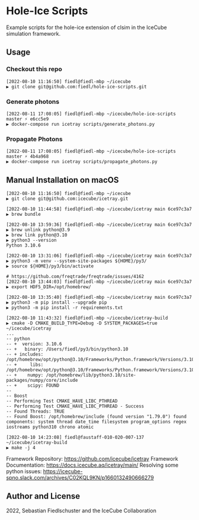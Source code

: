 # Hole-Ice Scripts

Example scripts for the hole-ice extension of clsim in the IceCube simulation framework.

## Usage

### Checkout this repo

```
[2022-08-10 11:16:50] fiedl@fiedl-mbp ~/icecube
▶ git clone git@github.com:fiedl/hole-ice-scripts.git
```

### Generate photons

```
[2022-08-11 17:08:05] fiedl@fiedl-mbp ~/icecube/hole-ice-scripts master ⚡ e6cc5e9
▶ docker-compose run icetray scripts/generate_photons.py
```

### Propagate Photons

```
[2022-08-11 17:08:05] fiedl@fiedl-mbp ~/icecube/hole-ice-scripts master ⚡ 4b4a968
▶ docker-compose run icetray scripts/propagate_photons.py
```


## Manual Installation on macOS

```
[2022-08-10 11:16:50] fiedl@fiedl-mbp ~/icecube
▶ git clone git@github.com:icecube/icetray.git

[2022-08-10 11:44:58] fiedl@fiedl-mbp ~/icecube/icetray main 6ce97c3a7
▶ brew bundle

[2022-08-10 13:59:36] fiedl@fiedl-mbp ~/icecube/icetray main 6ce97c3a7
▶ brew unlink python@3.9
▶ brew link python@3.10
▶ python3 --version
Python 3.10.6

[2022-08-10 13:31:06] fiedl@fiedl-mbp ~/icecube/icetray main 6ce97c3a7
▶ python3 -m venv --system-site-packages ${HOME}/py3/
▶ source ${HOME}/py3/bin/activate

# https://github.com/freqtrade/freqtrade/issues/4162
[2022-08-10 13:44:03] fiedl@fiedl-mbp ~/icecube/icetray main 6ce97c3a7
▶ export HDF5_DIR=/opt/homebrew/

[2022-08-10 13:35:40] fiedl@fiedl-mbp ~/icecube/icetray main 6ce97c3a7
▶ python3 -m pip install --upgrade pip
▶ python3 -m pip install -r requirements.txt

[2022-08-10 11:43:32] fiedl@fiedl-mbp ~/icecube/icetray-build
▶ cmake -D CMAKE_BUILD_TYPE=Debug -D SYSTEM_PACKAGES=true ~/icecube/icetray
...
-- python
-- +  version: 3.10.6
-- +   binary: /Users/fiedl/py3/bin/python3.10
-- + includes: /opt/homebrew/opt/python@3.10/Frameworks/Python.framework/Versions/3.10/include/python3.10
-- +     libs: /opt/homebrew/opt/python@3.10/Frameworks/Python.framework/Versions/3.10/lib/libpython3.10.dylib
-- +    numpy: /opt/homebrew/lib/python3.10/site-packages/numpy/core/include
-- +    scipy: FOUND
--
-- Boost
-- Performing Test CMAKE_HAVE_LIBC_PTHREAD
-- Performing Test CMAKE_HAVE_LIBC_PTHREAD - Success
-- Found Threads: TRUE
-- Found Boost: /opt/homebrew/include (found version "1.79.0") found components: system thread date_time filesystem program_options regex iostreams python310 chrono atomic

[2022-08-10 14:23:08] fiedl@faustaff-010-020-007-137 ~/icecube/icetray-build
▶ make -j 4
```

Framework Repository: https://github.com/icecube/icetray
Framework Documentation: https://docs.icecube.aq/icetray/main/
Resolving some python issues: https://icecube-spno.slack.com/archives/C02KQL9KN/p1660132490666279

## Author and License

2022, Sebastian Fiedlschuster and the IceCube Collaboration